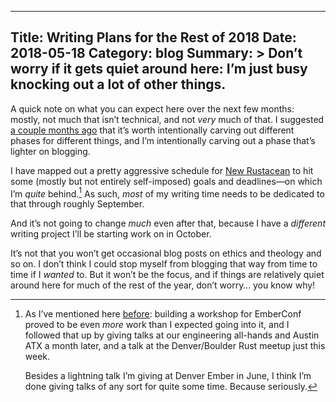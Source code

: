 ---- 
Title: Writing Plans for the Rest of 2018
Date: 2018-05-18
Category: blog
Summary: >
    Don’t worry if it gets quiet around here: I’m just busy knocking out a lot of other things.
---- 

A quick note on what you can expect here over the next few months: mostly, not much that isn’t technical, and not *very* much of that. I suggested [a couple months ago](http://www.chriskrycho.com/2018/intentional-cyclicality.html "Intentional Cyclicality (March 6, 2018)") that it’s worth intentionally carving out different phases for different things, and I’m intentionally carving out a phase that’s lighter on blogging.

I have mapped out a pretty aggressive schedule for [New Rustacean](https://newrustacean.com) to hit some (mostly but not entirely self-imposed) goals and deadlines—on which I’m *quite* behind.[^1] As such, *most* of my writing time needs to be dedicated to that through roughly September.

And it’s not going to change *much* even after that, because I have a *different* writing project I’ll be starting work on in October.

It’s not that you won’t get occasional blog posts on ethics and theology and so on. I don’t think I could stop myself from blogging that way from time to time if I *wanted* to. But it won’t be the focus, and if things are relatively quiet around here for much of the rest of the year, don’t worry… you know why!

[^1]:   As I’ve mentioned here [before](http://www.chriskrycho.com/2018/on-steam-specifically-running-out-of-it.html "On Steam (Specifically, Running Out of It)"): building a workshop for EmberConf proved to be even *more* work than I expected going into it, and I followed that up by giving talks at our engineering all-hands and Austin ATX a month later, and a talk at the Denver/Boulder Rust meetup just this week.

    Besides a lightning talk I’m giving at Denver Ember in June, I think I’m done giving talks of any sort for quite some time. Because seriously.

